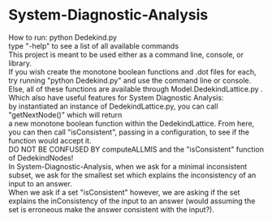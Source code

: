 # System-Diagnostic-Analysis
How to run: python Dedekind.py <br />
type "-help" to see a list of all available commands <br />
This project is meant to be used either as a command line, console, or library. <br />
If you wish create the monotone boolean functions and .dot files for each, try
running "python Dedekind.py" and use the command line or console. <br />
Else, all of these functions are available through Model.DedekindLattice.py . Which also have useful
features for System Diagnostic Analysis: <br />
by instantiated an instance of DedekindLattice.py, you can call "getNextNode()" which will return <br />
a new monotone boolean function within the DedekindLattice. From here, you can then call "isConsistent", passing
 in a configuration, to see if the function would accept it. <br />
 DO NOT BE CONFUSED BY computeALLMIS and the "isConsistent" function of DedekindNodes! <br />
 In System-Diagnostic-Analysis, when we ask for a minimal inconsistent subset, we ask for 
 the smallest set which explains the inconsistency of an input to an answer. <br />
 When we ask if a set "isConsistent" however, we are asking if the set explains the inConsistency
 of the input to an answer (would assuming the set is erroneous make the answer consistent with the input?).

